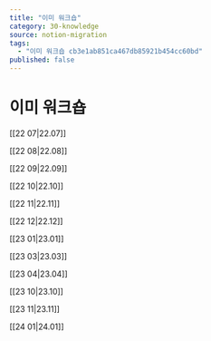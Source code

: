 ```yaml
---
title: "이미 워크숍"
category: 30-knowledge
source: notion-migration
tags:
  - "이미 워크숍 cb3e1ab851ca467db85921b454cc60bd"
published: false
---
```


# 이미 워크숍

[[22 07|22.07]]

[[22 08|22.08]]

[[22 09|22.09]]

[[22 10|22.10]]

[[22 11|22.11]]

[[22 12|22.12]]

[[23 01|23.01]]

[[23 03|23.03]]

[[23 04|23.04]]

[[23 10|23.10]]

[[23 11|23.11]]

[[24 01|24.01]]
